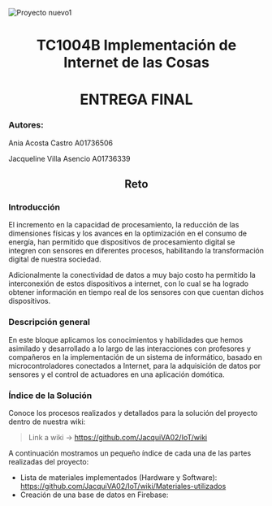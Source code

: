 ![Proyecto nuevo1](https://user-images.githubusercontent.com/118231871/203669146-d15043c2-b5e9-40fa-8c28-b3f257cf0278.png)
<h1 align="center"> TC1004B Implementación de Internet de las Cosas </h1>
<h1 align="center"> ENTREGA FINAL </h1>
<h3 align="left"> Autores: </h3> 
Ania Acosta Castro A01736506   

Jacqueline Villa Asencio A01736339  


<h2 align="center"> Reto </h2> 
<h3 align="left"> Introducción </h3> 
El incremento en la capacidad de procesamiento, la reducción de las dimensiones físicas y los avances en la optimización en el consumo de energía, han permitido que dispositivos de procesamiento digital se integren con sensores en diferentes procesos, habilitando la transformación digital de nuestra sociedad.

Adicionalmente la conectividad de datos a muy bajo costo ha permitido la interconexión  de estos dispositivos a internet, con lo cual se ha logrado obtener información en tiempo real de los sensores con que cuentan dichos dispositivos.


<h3 align="left"> Descripción general </h3>
En este bloque aplicamos los conocimientos y habilidades que hemos asimilado y desarrollado a lo largo de las interacciones con profesores y compañeros en la implementación de un sistema de informático, basado en microcontroladores conectados a Internet, para la adquisición de datos por sensores y el control de actuadores en una aplicación domótica.


<h3 align="left"> Índice de la Solución </h3> 
Conoce los procesos realizados y detallados para la solución del proyecto dentro de nuestra wiki:

> Link a wiki -> https://github.com/JacquiVA02/IoT/wiki

A continuación mostramos un pequeño índice de cada una de las partes realizadas del proyecto:

* Lista de materiales implementados (Hardware y Software): https://github.com/JacquiVA02/IoT/wiki/Materiales-utilizados
* Creación de una base de datos en Firebase: 


